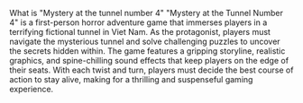 What is "Mystery at the tunnel number 4"
"Mystery at the Tunnel Number 4" is a first-person horror adventure game that immerses players in a terrifying fictional tunnel in Viet Nam. As the protagonist, players must navigate the mysterious tunnel and solve challenging puzzles to uncover the secrets hidden within. The game features a gripping storyline, realistic graphics, and spine-chilling sound effects that keep players on the edge of their seats. With each twist and turn, players must decide the best course of action to stay alive, making for a thrilling and suspenseful gaming experience.
